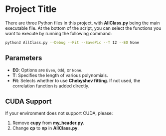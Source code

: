 
# Project Title

There are three Python files in this project, with **AllClass.py** being the main executable file. At the bottom of the script, you can select the functions you want to execute by running the following command:

```bash
python3 AllClass.py --Debug --Fit --SavePic --T 12 --EO None
```

## Parameters

- **EO**: Options are `Even`, `Odd`, or `None`.
- **T**: Specifies the length of various polynomials.
- **Fit**: Selects whether to use **Chebyshev fitting**. If not used, the correlation function is added directly.

## CUDA Support

If your environment does not support CUDA, please:

1. Remove **cupy** from **my_header.py**.
2. Change **cp** to **np** in **AllClass.py**.
